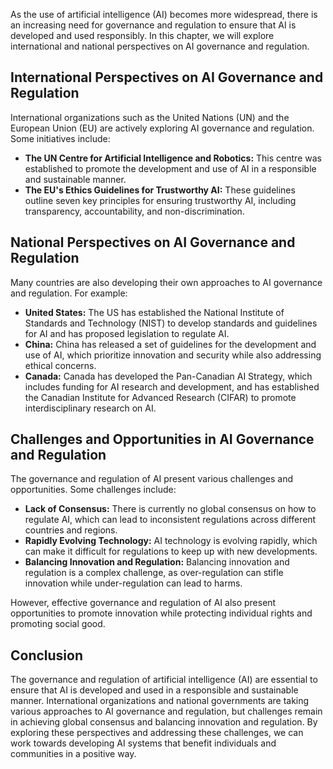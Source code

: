 
As the use of artificial intelligence (AI) becomes more widespread, there is an increasing need for governance and regulation to ensure that AI is developed and used responsibly. In this chapter, we will explore international and national perspectives on AI governance and regulation.

International Perspectives on AI Governance and Regulation
----------------------------------------------------------

International organizations such as the United Nations (UN) and the European Union (EU) are actively exploring AI governance and regulation. Some initiatives include:

* **The UN Centre for Artificial Intelligence and Robotics:** This centre was established to promote the development and use of AI in a responsible and sustainable manner.
* **The EU's Ethics Guidelines for Trustworthy AI:** These guidelines outline seven key principles for ensuring trustworthy AI, including transparency, accountability, and non-discrimination.

National Perspectives on AI Governance and Regulation
-----------------------------------------------------

Many countries are also developing their own approaches to AI governance and regulation. For example:

* **United States:** The US has established the National Institute of Standards and Technology (NIST) to develop standards and guidelines for AI and has proposed legislation to regulate AI.
* **China:** China has released a set of guidelines for the development and use of AI, which prioritize innovation and security while also addressing ethical concerns.
* **Canada:** Canada has developed the Pan-Canadian AI Strategy, which includes funding for AI research and development, and has established the Canadian Institute for Advanced Research (CIFAR) to promote interdisciplinary research on AI.

Challenges and Opportunities in AI Governance and Regulation
------------------------------------------------------------

The governance and regulation of AI present various challenges and opportunities. Some challenges include:

* **Lack of Consensus:** There is currently no global consensus on how to regulate AI, which can lead to inconsistent regulations across different countries and regions.
* **Rapidly Evolving Technology:** AI technology is evolving rapidly, which can make it difficult for regulations to keep up with new developments.
* **Balancing Innovation and Regulation:** Balancing innovation and regulation is a complex challenge, as over-regulation can stifle innovation while under-regulation can lead to harms.

However, effective governance and regulation of AI also present opportunities to promote innovation while protecting individual rights and promoting social good.

Conclusion
----------

The governance and regulation of artificial intelligence (AI) are essential to ensure that AI is developed and used in a responsible and sustainable manner. International organizations and national governments are taking various approaches to AI governance and regulation, but challenges remain in achieving global consensus and balancing innovation and regulation. By exploring these perspectives and addressing these challenges, we can work towards developing AI systems that benefit individuals and communities in a positive way.
